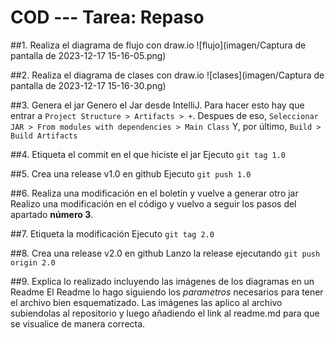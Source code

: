 # COD --- Tarea: Repaso

##1. Realiza el diagrama de flujo con draw.io
![flujo](imagen/Captura de pantalla de 2023-12-17 15-16-05.png)

##2. Realiza el diagrama de clases con draw.io
![clases](imagen/Captura de pantalla de 2023-12-17 15-16-30.png)

##3. Genera el jar
Genero el Jar desde IntelliJ. Para hacer esto hay que entrar a `Project Structure > Artifacts > +`.
Despues de eso, `Seleccionar JAR > From modules with dependencies > Main Class`
Y, por último, `Build > Build Artifacts`

##4. Etiqueta el commit en el que hiciste el jar
Ejecuto `git tag 1.0` 

##5. Crea una release v1.0 en github
Ejecuto `git push 1.0`

##6. Realiza una modificación en el boletín y vuelve a generar otro jar
Realizo una modificación en el código y vuelvo a seguir los pasos del apartado **número 3**.

##7. Etiqueta la modificación 
Ejecuto `git tag 2.0`

##8. Crea una release v2.0 en github
Lanzo la release ejecutando `git push origin 2.0`

##9. Explica lo realizado incluyendo las imágenes de los diagramas en un Readme
El Readme lo hago siguiendo los *parametros* necesarios para tener el archivo bien esquematizado.
Las imágenes las aplico al archivo subiendolas al repositorio y luego añadiendo el link al readme.md para que se visualice de manera correcta.
